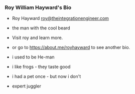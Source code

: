 ### Roy William Hayward's Bio

- Roy Hayward roy@theintegrationengineer.com
- the man with the cool beard
- Visit roy and learn more.
- or go to https://about.me/royhayward to see another bio.

- i used to be He-man
- i like frogs - they taste good
- i had a pet once - but now i don't
- expert juggler
